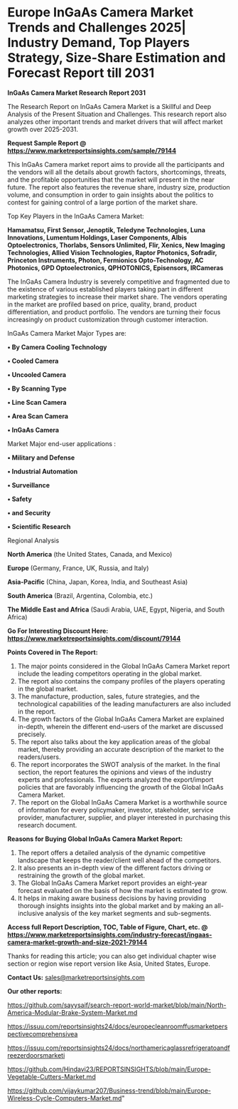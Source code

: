 # Europe InGaAs Camera Market Trends and Challenges 2025| Industry Demand, Top Players Strategy, Size-Share Estimation and Forecast Report till 2031

<strong>InGaAs Camera Market Research Report 2031</strong>

The Research Report on InGaAs Camera Market is a Skillful and Deep Analysis of the Present Situation and Challenges. This research report also analyzes other important trends and market drivers that will affect market growth over 2025-2031.

<strong>Request Sample Report @ <a href=https://www.marketreportsinsights.com/sample/79144>https://www.marketreportsinsights.com/sample/79144</a></strong>

This InGaAs Camera market report aims to provide all the participants and the vendors will all the details about growth factors, shortcomings, threats, and the profitable opportunities that the market will present in the near future. The report also features the revenue share, industry size, production volume, and consumption in order to gain insights about the politics to contest for gaining control of a large portion of the market share.

Top Key Players in the InGaAs Camera Market:

<strong>Hamamatsu, First Sensor, Jenoptik, Teledyne Technologies, Luna Innovations, Lumentum Holdings, Laser Components, Albis Optoelectronics, Thorlabs, Sensors Unlimited, Flir, Xenics, New Imaging Technologies, Allied Vision Technologies, Raptor Photonics, Sofradir, Princeton Instruments, Photon, Fermionics Opto-Technology, AC Photonics, GPD Optoelectronics, QPHOTONICS, Episensors, IRCameras</strong>

The InGaAs Camera Industry is severely competitive and fragmented due to the existence of various established players taking part in different marketing strategies to increase their market share. The vendors operating in the market are profiled based on price, quality, brand, product differentiation, and product portfolio. The vendors are turning their focus increasingly on product customization through customer interaction.

InGaAs Camera Market Major Types are:

<strong>• By Camera Cooling Technology

• Cooled Camera

• Uncooled Camera

• By Scanning Type

• Line Scan Camera

• Area Scan Camera

• InGaAs Camera</strong>

Market Major end-user applications :

<strong>• Military and Defense

• Industrial Automation

• Surveillance

• Safety

• and Security

• Scientific Research</strong>

Regional Analysis

</u><strong><b>North America</b></strong> (the United States, Canada, and Mexico)

<strong><b>Europe </b></strong>(Germany, France, UK, Russia, and Italy)

<strong><b>Asia-Pacific</b></strong> (China, Japan, Korea, India, and Southeast Asia)

<strong><b>South America</b></strong> (Brazil, Argentina, Colombia, etc.)

<strong><b>The Middle East and Africa</b></strong> (Saudi Arabia, UAE, Egypt, Nigeria, and South Africa)

<strong>Go For Interesting Discount Here: <a href=https://www.marketreportsinsights.com/discount/79144>https://www.marketreportsinsights.com/discount/79144</a></strong>

<strong>Points Covered in The Report:</strong>
<ol>
  <li>The major points considered in the Global InGaAs Camera Market report include the leading competitors operating in the global market.</li>
  <li>The report also contains the company profiles of the players operating in the global market.</li>
  <li>The manufacture, production, sales, future strategies, and the technological capabilities of the leading manufacturers are also included in the report.</li>
  <li>The growth factors of the Global InGaAs Camera Market are explained in-depth, wherein the different end-users of the market are discussed precisely.</li>
  <li>The report also talks about the key application areas of the global market, thereby providing an accurate description of the market to the readers/users.</li>
  <li>The report incorporates the SWOT analysis of the market. In the final section, the report features the opinions and views of the industry experts and professionals. The experts analyzed the export/import policies that are favorably influencing the growth of the Global InGaAs Camera Market.</li>
  <li>The report on the Global InGaAs Camera Market is a worthwhile source of information for every policymaker, investor, stakeholder, service provider, manufacturer, supplier, and player interested in purchasing this research document.</li>
</ol>
<strong>Reasons for Buying Global InGaAs Camera Market Report:</strong>

<ol>
  <li>The report offers a detailed analysis of the dynamic competitive landscape that keeps the reader/client well ahead of the competitors.</li>
  <li>It also presents an in-depth view of the different factors driving or restraining the growth of the global market.</li>
  <li>The Global InGaAs Camera Market report provides an eight-year forecast evaluated on the basis of how the market is estimated to grow.</li>
  <li>It helps in making aware business decisions by having providing thorough insights insights into the global market and by making an all-inclusive analysis of the key market segments and sub-segments.</li>
</ol>
<strong>Access full Report Description, TOC, Table of Figure, Chart, etc. @ <a href=https://www.marketreportsinsights.com/industry-forecast/ingaas-camera-market-growth-and-size-2021-79144>https://www.marketreportsinsights.com/industry-forecast/ingaas-camera-market-growth-and-size-2021-79144</a></strong>


Thanks for reading this article; you can also get individual chapter wise section or region wise report version like Asia, United States, Europe.

<strong>Contact Us:</strong>
sales@marketreportsinsights.com

<strong>Our other reports:</strong>

<a href=https://github.com/sayysaif/search-report-world-market/blob/main/North-America-Modular-Brake-System-Market.md>https://github.com/sayysaif/search-report-world-market/blob/main/North-America-Modular-Brake-System-Market.md</a>

<a href=https://issuu.com/reportsinsights24/docs/europecleanroomffusmarketperspectivecomprehensivea>https://issuu.com/reportsinsights24/docs/europecleanroomffusmarketperspectivecomprehensivea</a>

<a href=https://issuu.com/reportsinsights24/docs/northamericaglassrefrigeratoandfreezerdoorsmarketi>https://issuu.com/reportsinsights24/docs/northamericaglassrefrigeratoandfreezerdoorsmarketi</a>

<a href=https://github.com/Hindavi23/REPORTSINSIGHTS/blob/main/Europe-Vegetable-Cutters-Market.md>https://github.com/Hindavi23/REPORTSINSIGHTS/blob/main/Europe-Vegetable-Cutters-Market.md</a>

<a href=https://github.com/vijaykumar207/Business-trend/blob/main/Europe-Wireless-Cycle-Computers-Market.md>https://github.com/vijaykumar207/Business-trend/blob/main/Europe-Wireless-Cycle-Computers-Market.md</a>"

